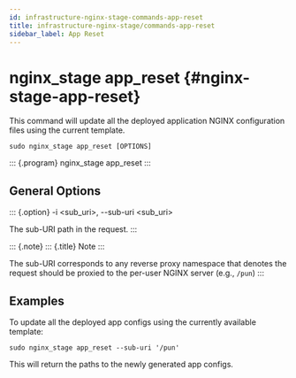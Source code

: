 ```yaml
---
id: infrastructure-nginx-stage-commands-app-reset
title: infrastructure-nginx-stage/commands-app-reset
sidebar_label: App Reset
---
```

nginx\_stage app\_reset {#nginx-stage-app-reset}
=======================

This command will update all the deployed application NGINX
configuration files using the current template.

``` {.sh}
sudo nginx_stage app_reset [OPTIONS]
```

::: {.program}
nginx\_stage app\_reset
:::

General Options
---------------

::: {.option}
-i \<sub\_uri\>, \--sub-uri \<sub\_uri\>

The sub-URI path in the request.
:::

::: {.note}
::: {.title}
Note
:::

The sub-URI corresponds to any reverse proxy namespace that denotes the
request should be proxied to the per-user NGINX server (e.g., `/pun`)
:::

Examples
--------

To update all the deployed app configs using the currently available
template:

``` {.sh}
sudo nginx_stage app_reset --sub-uri '/pun'
```

This will return the paths to the newly generated app configs.
